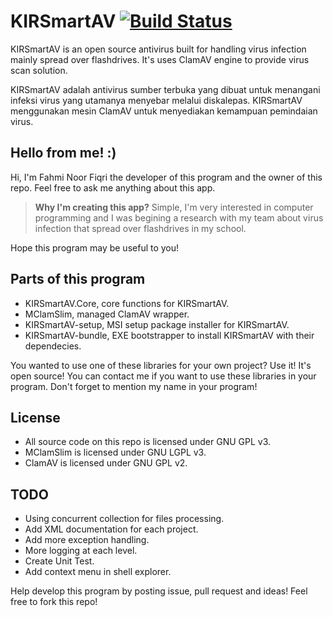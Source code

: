 # KIRSmartAV [![Build Status](https://travis-ci.org/fahminlb33/KIRSmartAV.svg?branch=master)](https://travis-ci.org/fahminlb33/KIRSmartAV)

KIRSmartAV is an open source antivirus built for handling virus infection mainly 
spread over flashdrives. It's uses ClamAV engine to provide virus scan solution.

KIRSmartAV adalah antivirus sumber terbuka yang dibuat untuk menangani infeksi 
virus yang utamanya menyebar melalui diskalepas. KIRSmartAV menggunakan mesin 
ClamAV untuk menyediakan kemampuan pemindaian virus.

## Hello from me! :)
Hi, I'm Fahmi Noor Fiqri the developer of this program and the owner of this repo. 
Feel free to ask me anything about this app.

> **Why I'm creating this app?**
> Simple, I'm very interested in computer programming and I was begining a 
research with my team about virus infection that spread over flashdrives in my school.

Hope this program may be useful to you!

## Parts of this program
* KIRSmartAV.Core, core functions for KIRSmartAV.
* MClamSlim, managed ClamAV wrapper.
* KIRSmartAV-setup, MSI setup package installer for KIRSmartAV.
* KIRSmartAV-bundle, EXE bootstrapper to install KIRSmartAV with their dependecies.

You wanted to use one of these libraries for your own project? Use it! 
It's open source! You can contact me if you want to use these libraries in your program. 
Don't forget to mention my name in your program!

## License
* All source code on this repo is licensed under GNU GPL v3.
* MClamSlim is licensed under GNU LGPL v3.
* ClamAV is licensed under GNU GPL v2.

## TODO
* Using concurrent collection for files processing.
* Add XML documentation for each project.
* Add more exception handling.
* More logging at each level.
* Create Unit Test.
* Add context menu in shell explorer.

Help develop this program by posting issue, pull request and ideas! Feel free to fork this repo!